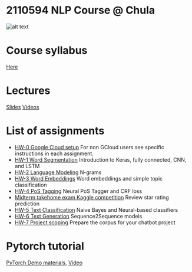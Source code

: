 # 2110594 NLP Course @ Chula

![alt text](https://github.com/ekapolc/nlp_course/raw/master/gcloud/image/darksidenlp.jpg "join nlp")

# Course syllabus
[Here](syllabus.pdf)

# Lectures
[Slides](slides) [Videos](https://www.youtube.com/playlist?list=PLcBOyD1N1T-NP11DsVK9XcN54rvfGBb96)

# List of assignments
* [HW-0 Google Cloud setup](HW0) 
For non GCloud users see specific instructions in each assignment.
* [HW-1 Word Segmentation](HW1) Introduction to Keras, fully connected, CNN, and LSTM
* [HW-2 Language Modeling](HW2) N-grams
* [HW-3 Word Embeddings](HW3) Word embeddings and simple topic classification
* [HW-4 PoS Tagging](HW4) Neural PoS Tagger and CRF loss
* [Midterm takehome exam Kaggle competition](http://bit.ly/cu-2018-nlp) Review star rating prediction
* [HW-5 Text Classification](HW5) Naive Bayes and Neural-based classifiers
* [HW-6 Text Generation](HW6) Sequence2Sequence models
* [HW-7 Project scoping](HW7) Prepare the corpus for your chatbot project

# Pytorch tutorial
[PyTorch Demo materials](PyTorchDemo), [Video](https://youtu.be/38ZTZncI_4Q)
